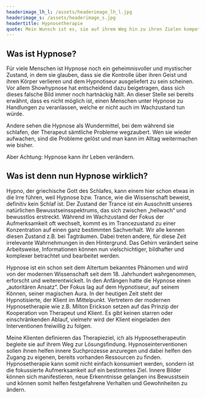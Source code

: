 ```yaml
---
headerimage_lh_l: /assets/headerimage_lh_l.jpg
headerimage_s: /assets/headerimage_s.jpg
headertitle: Hypnosetherapie
quote: Mein Wunsch ist es, sie auf ihrem Weg hin zu ihren Zielen kompetent, empathisch und unterstützend begleiten zu dürfen.
---
```


## Was ist Hypnose?
Für viele Menschen ist Hypnose noch ein geheimnisvoller und mystischer Zustand, in dem sie glauben, dass sie die Kontrolle über ihren Geist und ihren Körper verlieren und dem Hypnotiseur ausgeliefert zu sein scheinen. Vor allem Showhypnose hat entscheidend dazu beigetragen, dass sich dieses falsche Bild immer noch hartnäckig hält. An dieser Stelle sei bereits erwähnt, dass es nicht möglich ist, einen Menschen unter Hypnose zu Handlungen zu veranlassen, welche er nicht auch im Wachzustand tun würde.

Andere sehen die Hypnose als Wundermittel, bei dem während sie schlafen, der Therapeut sämtliche Probleme wegzaubert. Wen sie wieder aufwachen, sind die Probleme gelöst und man kann im Alltag weitermachen wie bisher. 

Aber Achtung: Hypnose kann ihr Leben verändern.

## Was ist denn nun Hypnose wirklich?
Hypno, der griechische Gott des Schlafes, kann einem hier schon etwas in die Irre führen, weil Hypnose bzw. Trance, wie die Wissenschaft beweist, definitiv kein Schlaf ist. Der Zustand der Trance ist ein Ausschnitt unseres natürlichen Bewusstseinsspektrums, das sich zwischen „hellwach“ und bewusstlos erstreckt. Während im Wachzustand der Fokus der Aufmerksamkeit oft wechselt, kommt es im Trancezustand zu einer Konzentration auf einen ganz bestimmten Sachverhalt. Wir alle kennen diesen Zustand z.B. bei Tagträumen. Dabei treten andere, für diese Zeit irrelevante Wahrnehmungen in den Hintergrund. Das Gehirn verändert seine Arbeitsweise, Informationen können nun vielschichtiger, bildhafter und komplexer betrachtet und bearbeitet werden.

Hypnose ist ein schon seit dem Altertum bekanntes Phänomen und wird von der modernen Wissenschaft seit dem 18. Jahrhundert wahrgenommen, erforscht und weiterentwickelt. In den Anfängen hatte die Hypnose einen „autoritären Ansatz“. Der Fokus lag auf dem Hypnotiseur, auf seinem Können, seiner magischen Aura. In der heutigen Zeit steht der Hypnotisierte, der Klient im Mittelpunkt. Vertretern der modernen Hypnosetherapie wie z.B. Milton Erickson setzen auf das Prinzip der Kooperation von Therapeut und Klient. Es gibt keinen starren oder einschränkenden Ablauf, vielmehr wird der Klient eingeladen den Interventionen freiwillig zu folgen.

Meine Klienten definieren das Therapieziel, ich als Hypnosetherapeutin begleite sie auf ihrem Weg zur Lösungsfindung. Hypnoseinterventionen sollen ihnen helfen innere Suchprozesse anzuregen und dabei helfen den Zugang zu eigenen, bereits vorhanden Ressourcen zu finden. Hypnosetherapie kann somit nicht einfach konsumiert werden, sondern ist die fokussierte Aufmerksamkeit auf ein bestimmtes Ziel. Innere Bilder können sich manifestieren, neue Erkenntnisse gelangen ins Bewusstsein und können somit helfen festgefahrene Verhalten und Gewohnheiten zu ändern.
